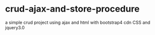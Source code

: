 # crud-ajax-and-store-procedure
a simple crud project using ajax and html with bootstrap4 cdn CSS and jquery3.0
